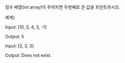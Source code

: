 
정수 배열(int array)이 주어지면 두번째로 큰 값을 프린트하시오.



예제)

Input: [10, 5, 4, 3, -1]

Output: 5



Input: [3, 3, 3]

Output: Does not exist.
